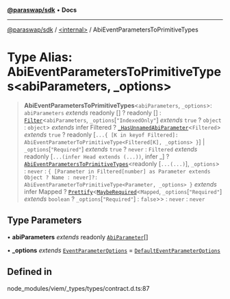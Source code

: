 [**@paraswap/sdk**](../../README.md) • **Docs**

***

[@paraswap/sdk](../../globals.md) / [\<internal\>](../README.md) / AbiEventParametersToPrimitiveTypes

# Type Alias: AbiEventParametersToPrimitiveTypes\<abiParameters, _options\>

> **AbiEventParametersToPrimitiveTypes**\<`abiParameters`, `_options`\>: `abiParameters` *extends* readonly [] ? readonly [] : [`Filter`](Filter.md)\<`abiParameters`, `_options`\[`"IndexedOnly"`\] *extends* `true` ? `object` : `object`\> *extends* infer Filtered ? [`_HasUnnamedAbiParameter`](HasUnnamedAbiParameter.md)\<`Filtered`\> *extends* `true` ? readonly [`...{ [K in keyof Filtered]: AbiEventParameterToPrimitiveType<Filtered[K], _options> }`] \| `_options`\[`"Required"`\] *extends* `true` ? `never` : `Filtered` *extends* readonly [`...(infer Head extends (...))`, infer \_] ? [`AbiEventParametersToPrimitiveTypes`](AbiEventParametersToPrimitiveTypes.md)\<readonly [`...(...)`], `_options`\> : `never` : `{ [Parameter in Filtered[number] as Parameter extends Object ? Name : never]?: AbiEventParameterToPrimitiveType<Parameter, _options> }` *extends* infer Mapped ? [`Prettify`](Prettify.md)\<[`MaybeRequired`](MaybeRequired.md)\<`Mapped`, `_options`\[`"Required"`\] *extends* `boolean` ? `_options`\[`"Required"`\] : `false`\>\> : `never` : `never`

## Type Parameters

• **abiParameters** *extends* readonly [`AbiParameter`](AbiParameter.md)[]

• **_options** *extends* [`EventParameterOptions`](EventParameterOptions.md) = [`DefaultEventParameterOptions`](DefaultEventParameterOptions.md)

## Defined in

node\_modules/viem/\_types/types/contract.d.ts:87
